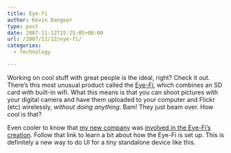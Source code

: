 ```yaml
---
title: Eye-fi
author: Kevin Dangoor
type: post
date: 2007-11-12T15:25:05+00:00
url: /2007/11/12/eye-fi/
categories:
  - Technology

---
```

Working on cool stuff with great people is the ideal, right? Check it out. There&#8217;s this most unusual product called the [Eye-Fi][1], which combines an SD card with built-in wifi. What this means is that you can shoot pictures with your digital camera and have them uploaded to your computer and Flickr (etc) wirelessly, _without doing anything_. Bam! They just beam over. How cool is that?

Even cooler to know that [my new company][2] was [involved in the Eye-Fi&#8217;s creation][3]. Follow that link to learn a bit about how the Eye-Fi is set up. This is definitely a new way to do UI for a tiny standalone device like this.

 [1]: http://eye.fi/
 [2]: http://www.sitepen.com
 [3]: http://www.sitepen.com/blog/2007/11/11/eye-fi-launches/